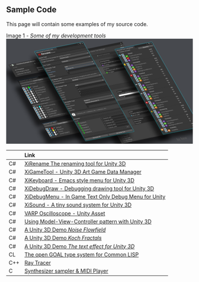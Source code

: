 ## Sample Code

This page will contain some examples of my source code. 

Image 1 - _Some of my development tools_
![Title Image](images/tools.png)


|     | Link                                                                               |
|-----|:-----------------------------------------------------------------------------------|
| C#  | [XiRename The renaming tool for Unity 3D](https://github.com/hww/XiRename) |
| C#  | [XiGameTool - Unity 3D Art Game Data Manager](https://github.com/hww/XiGameTool) | 
| C#  | [XiKeyboard - Emacs style menu for Unity 3D](https://github.com/hww/XiKeyboard) | 
| C#  | [XiDebugDraw - Debugging drawing tool for Unity 3D](https://github.com/hww/XiDebugDraw) |
| C#  | [XiDebugMenu - In Game Text Only Debug Menu for Unity](https://github.com/hww/XiDebugMenu) | 
| C#  | [XiSound - A tiny sound system for Unity 3D](https://github.com/hww/XiSound) |
| C#  | [VARP Oscilloscope - Unity Asset](https://hww.github.io/projects/varp_oscilloscope/) |
| C#  | [Using Model-View-Controller pattern with Unity 3D](https://github.com/hww/unity_mvc) |
| C#  | [A Unity 3D Demo _Noise Flowfield_](https://github.com/hww/noise_flow_field) |
| C#  | [A Unity 3D Demo _Koch Fractals_](https://github.com/hww/koch_fractals) |
| C#  | [A Unity 3D Demo _The text effect for Unity 3D_](https://github.com/hww/XiPixelTextEffect) |
| CL  | [The open GOAL type system for Common LISP](https://github.com/hww/open-goal-type-system-cl) |
| C++ | [Ray Tracer](https://github.com/hww/RayTracer) |
| C   | [Synthesizer sampler & MIDI Player](https://github.com/hww/SndSynt/) |
